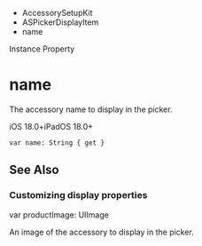 

- AccessorySetupKit
- ASPickerDisplayItem
-  name 

Instance Property

# name

The accessory name to display in the picker.

iOS 18.0+iPadOS 18.0+

``` source
var name: String { get }
```

## See Also

### Customizing display properties

var productImage: UIImage

An image of the accessory to display in the picker.

